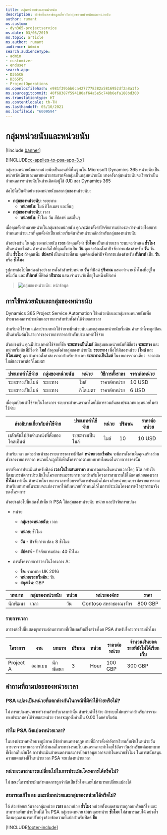```yaml
---
title: กลุ่มหน่วยนับและหน่วยนับ
description: หัวข้อนี้แสดงข้อมูลเกี่ยวกับกลุ่มของหน่วยนับและหน่วยนับ
author: rumant
ms.custom:
- dyn365-projectservice
ms.date: 03/05/2019
ms.topic: article
ms.author: rumant
audience: Admin
search.audienceType:
- admin
- customizer
- enduser
search.app:
- D365CE
- D365PS
- ProjectOperations
ms.openlocfilehash: e981f39bbb6ca4277778382a5816952df2a8a1fb
ms.sourcegitcommit: 40f68387f594180af64a5e5c748b6efa188bd300
ms.translationtype: HT
ms.contentlocale: th-TH
ms.lasthandoff: 05/10/2021
ms.locfileid: "6009594"
---
```

# <a name="unit-groups-and-units"></a>กลุ่มหน่วยนับและหน่วยนับ

[!include [banner](../includes/psa-now-project-operations.md)]

[!INCLUDE[cc-applies-to-psa-app-3.x](../includes/cc-applies-to-psa-app-3x.md)]

กลุ่มของหน่วยนับและหน่วยนับเป็นเอนทิตีพื้นฐานใน Microsoft Dynamics 365 หน่วยนับเป็นหน่วยวัดเดียวและหลายหน่วยสามารถจัดกลุ่มเป็นกลุ่มหน่วยนับ บางครั้งกลุ่มหน่วยนับจะเรียกว่าเป็นกำหนดการหน่วยนับในส่วนติดต่อผู้ใช้ (UI) ของ Dynamics 365 

ต่อไปนี้เป็นตัวอย่างของหน่วยนับและกลุ่มของหน่วยนับ:
 
- **กลุ่มของหน่วยนับ**: ระยะทาง 
    - **หน่วยนับ**: ไมล์ กิโลเมตร และอื่นๆ
- **กลุ่มของหน่วยนับ**: เวลา
    - **หน่วยนับ**: ชั่วโมง วัน สัปดาห์ และอื่นๆ 

เมื่อคุณตั้งค่าหลายหน่วยในกลุ่มของหน่วยนับ คุณจะต้องตั้งค่าปัจจัยการแปลงระหว่างหน่วยโดยการกำหนดหน่วยแรกที่คุณตั้งค่าเป็นหน่วยเริ่มต้นหรือหน่วยหลักสำหรับกลุ่มของหน่วยนับ 

ตัวอย่างเช่น ในกลุ่มของหน่วยนับ **เวลา** ถ้าคุณตั้งค่า **ชั่วโมง** เป็นหน่วยแรก ระบบจะกำหนด **ชั่วโมง** เป็นหน่วยเริ่มต้น ถ้าหน่วยถัดไปที่คุณตั้งค่าเป็น **วัน** คุณจะต้องตั้งค่าปัจจัยการแปลงสำหรับ **วัน** วัน เป็น **ชั่วโมง** ถ้าคุณเพิ่ม **สัปดาห์** เป็นหน่วยที่สาม คุณต้องตั้งค่าปัจจัยการแปลงสำหรับ **สัปดาห์** เป็น **วัน** หรือ **ชั่วโมง** 

รูปภาพต่อไปนี้แสดงตัวอย่างการตั้งค่าสำหรับหน่วย **วัน** ที่ฟิลด์ **ปริมาณ** แสดงจำนวนชั่วโมงที่อยู่ในหนึ่งวัน และ **สัปดาห์** ที่ฟิลด์ **ปริมาณ** แสดงจำนวนวันที่อยู่ในหนึ่งสัปดาห์

> ![กลุ่มของหน่วยนับ: หน้าข้อมูล](media/advanced-2.png)

## <a name="using-units-and-unit-groups"></a>การใช้หน่วยนับและกลุ่มของหน่วยนับ

Dynamics 365 Project Service Automation ใช้หน่วยนับและกลุ่มของหน่วยนับเพื่อประมวลผลการประเมินและรายการสำหรับทั้งค่าใช้จ่ายและเวลา 

สำหรับค่าใช้จ่าย แต่ละประเภทค่าใช้จ่ายจะมีหน่วยนับและกลุ่มของหน่วยนับเริ่มต้น ค่าเหล่านี้จะถูกป้อนเป็นค่าเริ่มต้นในรายการของรายการราคาสำหรับประเภทค่าใช้จ่าย 

ตัวอย่างเช่น คุณมีประเภทค่าใช้จ่ายที่ชื่อ **ระยะทางเป็นไมล์** มีกลุ่มของหน่วยนับที่มีชื่อว่า **ระยะทาง** และหน่วยเริ่มต้นที่มีชื่อว่า **ไมล์** ถ้าคุณตั้งค่ากลุ่มของหน่วยนับ **ระยะทาง** เพื่อให้มีสองหน่วย (**ไมล์** และ **กิโลเมตร**) คุณสามารถตั้งค่าสองราคาสำหรับประเภท **ระยะทางเป็นไมล์** ในรายการราคาเดียว: ราคาต่อไมล์และราคาต่อกิโลเมตร

| ประเภทค่าใช้จ่าย  | กลุ่มของหน่วยนับ  | หน่วย      | วิธีการตั้งราคา  | ราคาต่อหน่วย  |
|-------------------|---------------|-----------|-------------------|-------------------|
| ระยะทางเป็นไมล์           | ระยะทาง      | ไมล์      | ราคาต่อหน่วย    | 10 USD            |
| ระยะทางเป็นไมล์           | ระยะทาง      | กิโลเมตร | ราคาต่อหน่วย    |  6 USD            |

เมื่อคุณป้อนค่าใช้จ่ายในโครงการ ระบบจะกำหนดราคาโดยใช้การรวมกันของประเภทและหน่วยในค่าใช้จ่าย 

| คำอธิบายเกี่ยวกับค่าใช้จ่าย        | ประเภทค่าใช้จ่าย  | หน่วย  | ปริมาณ  | ราคาต่อหน่วย   |
|----------------------------|---------------------|-------|-----------|----------------|
| ผลักดันไปยังตำแหน่งที่ตั้งของไคลเอ็นต์ | ระยะทางเป็นไมล์             | ไมล์  | 10        | 10 USD         |

สำหรับเวลา แต่ละส่วนหัวของรายการราคาจะมีฟิลด์ **หน่วยเวลาเริ่มต้น** จะมีการตั้งค่าเมื่อคุณสร้างส่วนหัวของรายการราคา หน่วยนี้จะถูกใช้เพื่อตั้งค่าราคาตามบทบาททั้งหมดในรายการราคานั้น

บรรทัดการประเมินสำหรับฟิลด์ **เวลาในใบเสนอราคา** สามารถแสดงในหน่วยเวลาใดๆ ก็ได้ อย่างไรก็ตามบรรทัดการประเมินในโครงการและรายการเวลาสำหรับโครงการสามารถใช้ได้แค่หน่วยของเวลา **ชั่วโมง** เท่านั้น ถ้าหน่วยในรายการเวลาหรือบรรทัดการประเมินไม่ตรงกับหน่วยบนบรรทัดรายการราคาสำหรับบทบาทนั้นระบบจะแปลงราคาให้กับหน่วยที่กำหนดไว้ในการประเมินโครงการหรือธุรกรรมจริงของโครงการ

ตัวอย่างต่อไปนี้แสดงให้เห็นว่า PSA ใช้กลุ่มของหน่วยนับ หน่วย และปัจจัยการแปลง
- หน่วย

   - **กลุ่มของหน่วยนับ**: เวลา 
   - **หน่วย**: ชั่วโมง 
    
    - **วัน** - ปัจจัยการแปลง: 8 ชั่วโมง       
    - **สัปดาห์** - ปัจจัยการแปลง: 40 ชั่วโมง  
        
- การตั้งค่ารายการราคาในโครงการ A:

    - **ชื่อ**: ราคาขาย UK 2016 
    - **หน่วยเวลาเริ่มต้น**: วัน 
    - **สกุลเงิน**: GBP

| บทบาท      | กลุ่มของหน่วยนับ | หน่วย | หน่วยองค์กร | ราคา   |
|-----------|------------|------|---------------------|---------|
| นักพัฒนา | เวลา       | วัน  | Contoso สหราชอาณาจักร          | 800 GBP |

### <a name="time-entry"></a>รายการเวลา

ตารางต่อไปนี้แสดงธุรกรรมด้านการขายที่เป็นผลลัพธ์ซึ่งสร้างโดย PSA สำหรับโครงการสามชั่วโมง


| โครงการ   | งาน    | บทบาท      | ปริมาณ | หน่วย  | ราคาต่อหน่วย | จำนวนเงินยอดขายที่ยังไม่ได้เรียกเก็บ |
|-----------|---------|-----------|----------|-------|------------|-----------------------|
| Project A | ออกแบบ  | นักพัฒนา | 3        | Hour  | 100 GBP    | 300 GBP               |

## <a name="time-unit-faq"></a>คำถามที่ถามบ่อยของหน่วยเวลา

### <a name="does-psa-convert-to-different-units-in-the-case-of-expenses"></a>PSA แปลงเป็นหน่วยที่แตกต่างกันในกรณีที่มีค่าใช้จ่ายหรือไม่?
ไม่ การแปลงหน่วยจะทำงานสำหรับเวลาเท่านั้น สำหรับค่าใช้จ่าย ถ้าระบบไม่พบราคาสำหรับการรวมของประเภทค่าใช้จ่ายและหน่วย ราคาจะถูกตั้งค่าเป็น 0.00 โดยค่าเริ่มต้น

### <a name="why-does-psa-convert-time-units"></a>ทำไม PSA ถึงแปลงหน่วยเวลา?
ในบางประเทศหรือบางภูมิภาค มีข้อกำหนดทางกฎหมายที่มีการตั้งค่าอัตราเรียกเก็บเงินในหน่วยวัน การเจรจาราคาและการให้ส่วนลดในระหว่างรอบใบเสนอราคาจะทำโดยใช้อัตราวันสำหรับแต่ละบทบาทที่เรียกเก็บเงินได้ การประเมินกำหนดการและการป้อนข้อมูลเวลาจะทำในหน่วยชั่วโมง ในการสนับสนุนความแตกต่างนี้ในหน่วยเวลา PSA จะแปลงหน่วยเวลา

### <a name="can-time-units-be-changed-on-project-estimates"></a>หน่วยเวลาสามารถเปลี่ยนไปในการประเมินโครงการได้หรือไม่?
ไม่ ขณะนี้การประเมินกำหนดการถูกจำกัดเป็นชั่วโมงและไม่สามารถเปลี่ยนแปลงได้

### <a name="can-units-and-unit-groups-be-edited-deleted-and-added"></a>สามารถแก้ไข ลบ และเพิ่มหน่วยและกลุ่มของหน่วยได้หรือไม่?
ได้ ด้วยข้อยกเว้นของกลุ่มหน่วย **เวลา** และหน่วย **ชั่วโมง** หน่วยทั้งหมดสามารถถูกลบหรือแก้ไข และสามารถเพิ่มหน่วยใหม่ได้ ใน PSA กลุ่มของหน่วย **เวลา** และหน่วย **ชั่วโมง** ไม่สามารถลบได้ อย่างไรก็ตามคุณสามารถปรับปรุงด้วยข้อความที่แปลสำหรับฟิลด์ **ชื่อ**


[!INCLUDE[footer-include](../includes/footer-banner.md)]